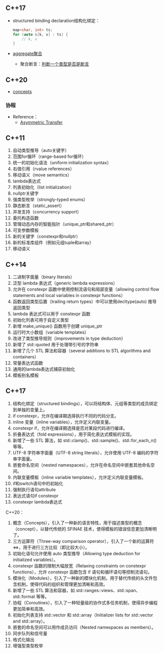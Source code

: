 ## C++17

+ structured binding declaration结构化绑定：
	```cpp
	map<char, int> ts;
	for (auto &[k, v] : ts) {
		// k, v
	}
	```

+ [aggregate聚合](https://en.cppreference.com/w/cpp/language/aggregate_initialization)
	+ 聚合断言：[判断一个类型是否是断言](https://en.cppreference.com/w/cpp/types/is_aggregate)

## C++20

+ [concepts](https://en.cppreference.com/w/cpp/language/constraints)

### 协程

+ Reference：
	+ [Asymmetric Transfer](https://lewissbaker.github.io/)


## C++11

1. 自动类型推导（auto关键字）
2. 范围for循环（range-based for循环）
3. 统一的初始化语法（uniform initialization syntax）
4. 右值引用（rvalue references）
5. 移动语义（move semantics）
6. lambda表达式
7. 列表初始化（list initialization）
8. nullptr关键字
9. 强类型枚举（strongly-typed enums）
10. 静态断言（static_assert）
11. 并发支持（concurrency support）
12. 委托构造函数
13. 管理动态内存的智能指针（unique_ptr和shared_ptr）
14. 可变参数模板
15. 新的关键字（constexpr和nullptr）
16. 新的标准库组件（例如元组tuple和array）
17. 移动语义
## C++14

1. 二进制字面量（binary literals）
2. 泛型 lambda 表达式（generic lambda expressions）
3. 允许在 constexpr 函数中使用控制流语句和局部变量（allowing control flow statements and local variables in constexpr functions）
4. 函数返回类型后置（trailing return types）中可以使用decltype(auto) 推导返回类型
5. lambda 表达式可以用于 constexpr 函数
6. 初始化列表可用于自定义类型
7. 新增 make_unique() 函数用于创建 unique_ptr
8. 运行时大小数组（variable templates）
9. 改进了类型推导规则（improvements in type deduction）
10. 新增了 std::quoted 用于处理带引号的字符串
11. 新增了几个 STL 算法和容器（several additions to STL algorithms and containers）
12. 常量表达式函数
13. 通用的lambda表达式捕获初始化
14. 模板别名模板

## C++17

1. 结构化绑定（structured bindings），可以将结构体、元组等类型的成员绑定到单独的变量上。
2. if constexpr，允许在编译期选择执行不同的代码分支。
3. inline 变量（inline variables），允许定义内联变量。
4. constexpr if，允许在编译期选择是否对某段代码进行编译。
5. 折叠表达式（fold expressions），用于简化表达式模板的实现。
6. 新增了一些 STL 算法，如 std::clamp()、std::sample()、std::for_each_n() 等等。
7. UTF-8 字符串字面量（UTF-8 string literals），允许使用 UTF-8 编码的字符串字面量。
8. 嵌套命名空间（nested namespaces），允许在命名空间中嵌套其他命名空间。
9. 内联变量模板（inline variable templates），允许定义内联变量模板。
10. if和switch语句中的初始化
11. 强制执行语句attribute
12. 表达式语句if constexpr
13. constexpr lambda表达式

C++20：

1. 概念（Concepts），引入了一种新的语言特性，用于描述类型的概念（concept），以替代传统的 SFINAE 技术，使得模板的错误信息更加清晰明了。
2. 三方运算符（Three-way comparison operator），引入了一个新的运算符 <=>，用于进行三方比较（即比较大小）。
3. 初始化语句允许使用 auto 类型推导（Allowing type deduction for initialized variables）。
4. constexpr 函数的限制大幅放宽（Relaxing constraints on constexpr functions），允许 constexpr 函数包含 if 语句和循环语句等控制流语句。
5. 模块化（Modules），引入了一种新的模块化机制，用于替代传统的头文件包含机制，使得代码的组织和管理更加清晰和高效。
6. 新增了一些 STL 算法和容器，如 std::ranges::views、std::span、std::format 等等。
7. 协程（Coroutines），引入了一种轻量级的协作式多任务机制，使得异步编程更加简单和高效。
8. 初始化列表支持 std::vector 和 std::array（Initializer lists for std::vector and std::array）。
9. 嵌套的命名空间可以用作成员访问（Nested namespaces as members）。
10. 同步队列和信号量
11. 格式化输出
12. 增强型类型枚举
